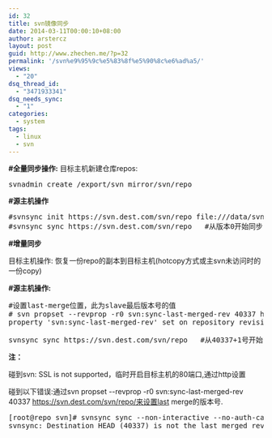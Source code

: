 ```yaml
---
id: 32
title: svn镜像同步
date: 2014-03-11T00:00:10+08:00
author: arstercz
layout: post
guid: http://www.zhechen.me/?p=32
permalink: '/svn%e9%95%9c%e5%83%8f%e5%90%8c%e6%ad%a5/'
views:
  - "20"
dsq_thread_id:
  - "3471933341"
dsq_needs_sync:
  - "1"
categories:
  - system
tags:
  - linux
  - svn
---
```

<b>#全量同步操作:</b>
目标主机新建仓库repos:
<pre>
svnadmin create /export/svn_mirror/svn/repo
</pre>

<b>#源主机操作</b>
<pre>
#svnsync init https://svn.dest.com/svn/repo file:///data/svn/repo
#svnsync sync https://svn.dest.com/svn/repo   #从版本0开始同步，时间较长
</pre>
<!--more-->

<b>#增量同步</b>

目标主机操作:
恢复一份repo的副本到目标主机(hotcopy方式或主svn未访问时的一份copy)

<b>#源主机操作:</b>
<pre>
#设置last-merge位置，此为slave最后版本号的值
# svn propset --revprop -r0 svn:sync-last-merged-rev 40337 https://svn.dest.com/svn/repo/
property 'svn:sync-last-merged-rev' set on repository revision 0

svnsync sync https://svn.dest.com/svn/repo   #从40337+1号开始同步
</pre>

<b>注：</b>

碰到svn: SSL is not supported，临时开启目标主机的80端口,通过http设置

碰到以下错误:通过svn propset --revprop -r0 svn:sync-last-merged-rev 40337 https://svn.dest.com/svn/repo/来设置last merge的版本号.
<pre>
[root@repo svn]# svnsync sync --non-interactive --no-auth-cache https://svn.dest.com/svn/repo/ --sync-username=mgr1sync --sync-password=mgr1mirrorsync
svnsync: Destination HEAD (40337) is not the last merged revision (30211); have you committed to the destination without using svnsync?
</pre>